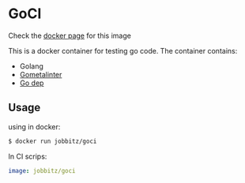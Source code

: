# GoCI
Check the [docker page](https://hub.docker.com/r/jobbitz/goci) for this image

This is a docker container for testing go code. The container contains:
* Golang
* [Gometalinter](https://github.com/alecthomas/gometalinter)
* [Go dep](https://github.com/golang/dep)

## Usage
using in docker:
```bash
$ docker run jobbitz/goci
```

In CI scrips:
```yaml
image: jobbitz/goci
```
